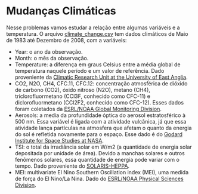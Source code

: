 # Mudanças Climáticas

Nesse problemas vamos estudar a relação entre algumas variáveis e a temperatura. O arquivo [climate_change.csv](https://raw.githubusercontent.com/abnr/ml-data/main/climate_change.csv) tem dados climáticos de Maio de 1983 até Dezembro de 2008, com a variáveis:

* Year: o ano da observação.
* Month: o mês da observação.
* Temperature: a diferença em graus Celsius entre a média global de temperatura naquele período e um valor de referência. Dado proveniente da [Climatic Research Unit at the University of East Anglia](https://sites.uea.ac.uk/cru/).
* CO2, N2O, CH4, CFC.11, CFC.12: concentração atmosférica de dióxido de carbono (CO2), óxido nitroso (N2O), metano (CH4), triclorofluormetano (CCl3F, conhecido como CFC-11) e diclorofluormetano (CCl2F2, conhecido como CFC-12). Esses dados foram coletados da  [ESRL/NOAA Global Monitoring Division](http://www.esrl.noaa.gov/gmd/ccgg/data-products.html).
* Aerosols:  a media da profundidade óptica do aerosol estratosférico à 500 nm. Essa variável é ligada com a atividade vulcânica, já que essa atividade lança partículas na atmosfera que afetam o quanto da energia do sol é refletida novamente para o espaço. Esse dado é do [Godard Institute for Space Studies at NASA](http://data.giss.nasa.gov/modelforce/strataer/).
* TSI: o total da irradiãncia solar em W/m2 (a quantidade de energia solar depositada por unidade de área). Devido a manchas solares e outros fenômenos solares, essa quantidade de energia pode variar com o tempo. Dado proveniente do [SOLARIS-HEPPA](http://solarisheppa.geomar.de/solarisheppa/cmip5).
* MEI: multivariate El Nino Southern Oscillation index (MEI), uma medida de força do El Nino/La Nina. Dado do [ESRL/NOAA Physical Sciences Division](https://www.esrl.noaa.gov/psd/).
